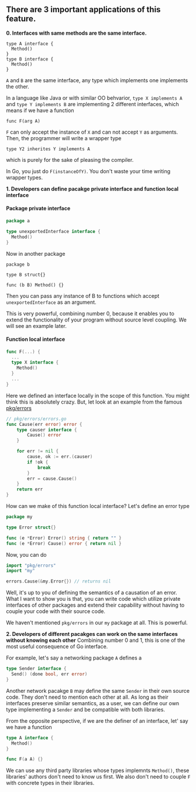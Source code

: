 ## There are 3 important applications of this feature.
__0. Interfaces with same methods are the same interface.__
```
type A interface {
  Method()
}
type B interface {
  Method()
}
```
`A` and `B` are the same interface, any type which implements one implements the other.

In a language like Java or with similar OO behvarior, `type X implements A` and `type Y implements B` are implementing 2 different interfaces, which means if we have a function
```
func F(arg A)
```
`F` can only accept the instance of `X` and can not accept `Y` as arguments. Then, the programmer will write a wrapper type
```
type Y2 inherites Y implements A
```
which is purely for the sake of pleasing the compiler.

In Go, you just do `F(instanceOfY)`. You don't waste your time writing wrapper types.

__1. Developers can define pacakge private interface and function local interface__
#### Package private interface
```go
package a

type unexportedInterface interface {
  Method()
}
```
Now in another package
```
package b

type B struct{}

func (b B) Method() {}
```
Then you can pass any instance of B to functions which accept `unexportedInterface` as an argument.

This is very powerful, combining number 0, because it enables you to extend the functionality of your program without source level coupling. We will see an example later.

#### Function local interface
```go
func F(...) {
  ...
  type X interface {
    Method()
  }
  ...
}
```
Here we defined an interface locally in the scope of this function. You might think this is absolutely crazy. But, let look at an example from the famous [pkg/errors](https://github.com/pkg/errors/blob/2233dee583dcf88f3c8b22cb7a33f05a499800d8/errors.go#L269-L282)
```go
// pkg/errors/errors.go
func Cause(err error) error {
	type causer interface {
		Cause() error
	}

	for err != nil {
		cause, ok := err.(causer)
		if !ok {
			break
		}
		err = cause.Cause()
	}
	return err
}
```
How can we make of this function local interface? Let's define an error type
```go
package my

type Error struct{}

func (e *Error) Error() string { return "" }
func (e *Error) Cause() error { return nil }
```
Now, you can do
```go
import "pkg/errors"
import "my"

errors.Cause(&my.Error{}) // returns nil
```
Well, it's up to you of defining the semantics of a causation of an error. What I want to show you is that, you can write code which utilize private interfaces of other packages and extend their capability without having to couple your code with their source code. 

We haven't mentioned `pkg/errors` in our `my` package at all. This is powerful.

__2. Developers of different pacakges can work on the same interfaces without knowing each other__
Combining number 0 and 1, this is one of the most useful consequence of Go interface.

For example, let's say a networking package `A` defines a
```go
type Sender interface {
  Send() (done bool, err error)
}
```
Another network pacakge `B` may define the same `Sender` in their own source code. They don't need to mention each other at all. As long as their interfaces preserve similar semantics, as a user, we can define our own type implementing a `Sender` and be compatible with both libraries.

From the opposite perspective, if we are the definer of an interface, let' say we have a function
```go
type A interface {
  Method()
}

func F(a A) {}
```
We can use any third party libraries whose types implemnts `Method()`, these libraries' authors don't need to know us first. We also don't need to couple `F` with concrete types in their libraries.
